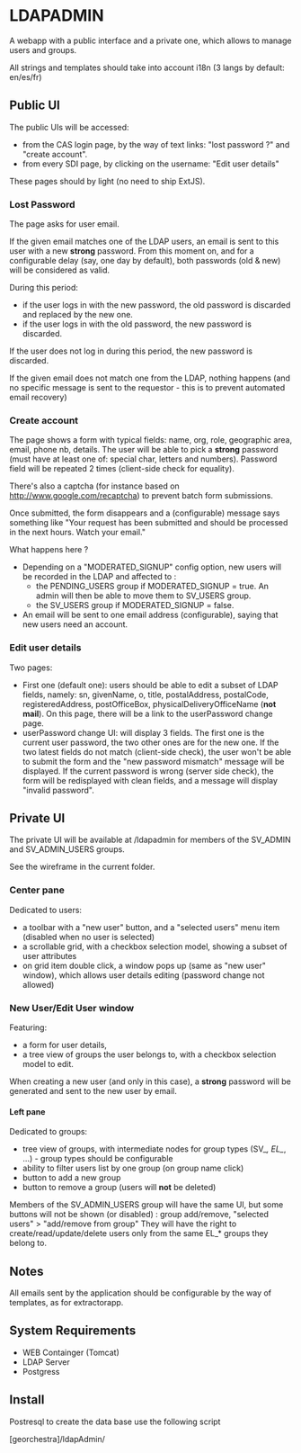LDAPADMIN
=========

A webapp with a public interface and a private one, which allows to manage users and groups.

All strings and templates should take into account i18n (3 langs by default: en/es/fr)

Public UI
---------

The public UIs will be accessed:
 * from the CAS login page, by the way of text links: "lost password ?" and "create account".
 * from every SDI page, by clicking on the username: "Edit user details"

These pages should by light (no need to ship ExtJS).

### Lost Password

The page asks for user email.

If the given email matches one of the LDAP users, an email is sent to this user with a new **strong** password.
From this moment on, and for a configurable delay (say, one day by default), both passwords (old & new) will be considered as valid.

During this period:
 * if the user logs in with the new password, the old password is discarded and replaced by the new one.
 * if the user logs in with the old password, the new password is discarded.

If the user does not log in during this period, the new password is discarded.

If the given email does not match one from the LDAP, nothing happens (and no specific message is sent to the requestor - this is to prevent automated email recovery)

### Create account

The page shows a form with typical fields: name, org, role, geographic area, email, phone nb, details. 
The user will be able to pick a **strong** password (must have at least one of: special char, letters and numbers). 
Password field will be repeated 2 times (client-side check for equality).

There's also a captcha (for instance based on http://www.google.com/recaptcha) to prevent batch form submissions.

Once submitted, the form disappears and a (configurable) message says something like "Your request has been submitted and should be processed in the next hours. Watch your email."

What happens here ? 
 * Depending on a "MODERATED_SIGNUP" config option, new users will be recorded in the LDAP and affected to :
   * the PENDING_USERS group if MODERATED_SIGNUP = true. An admin will then be able to move them to SV_USERS group.
   * the SV_USERS group if MODERATED_SIGNUP = false.
 * An email will be sent to one email address (configurable), saying that new users need an account.

### Edit user details

Two pages: 
 * First one (default one): users should be able to edit a subset of LDAP fields, namely: sn, givenName, o, title, postalAddress, postalCode, registeredAddress, postOfficeBox, physicalDeliveryOfficeName (**not mail**). On this page, there will be a link to the userPassword change page.
 * userPassword change UI: will display 3 fields. The first one is the current user password, the two other ones are for the new one. If the two latest fields do not match (client-side check), the user won't be able to submit the form and the "new password mismatch" message will be displayed. If the current password is wrong (server side check), the form will be redisplayed with clean fields, and a message will display "invalid password".


Private UI
----------

The private UI will be available at /ldapadmin for members of the SV_ADMIN and SV_ADMIN_USERS groups.

See the wireframe in the current folder.

### Center pane 

Dedicated to users:
 * a toolbar with a "new user" button, and a "selected users" menu item (disabled when no user is selected)
 * a scrollable grid, with a checkbox selection model, showing a subset of user attributes
 * on grid item double click, a window pops up (same as "new user" window), which allows user details editing (password change not allowed)

### New User/Edit User window

Featuring:
 * a form for user details,
 * a tree view of groups the user belongs to, with a checkbox selection model to edit. 

When creating a new user (and only in this case), a **strong** password will be generated and sent to the new user by email.


#### Left pane 

Dedicated to groups:
 * tree view of groups, with intermediate nodes for group types (SV_*, EL_*, ...) - group types should be configurable
 * ability to filter users list by one group (on group name click)
 * button to add a new group 
 * button to remove a group (users will **not** be deleted)


Members of the SV_ADMIN_USERS group will have the same UI, but some buttons will not be shown (or disabled) : group add/remove, "selected users" > "add/remove from group"
They will have the right to create/read/update/delete users only from the same EL_* groups they belong to.

Notes
-----

All emails sent by the application should be configurable by the way of templates, as for extractorapp.


System Requirements
-------------------

 * WEB Containger (Tomcat)
 * LDAP Server
 * Postgress


Install
-------

Postresql
to create the data base use the following script

[georchestra]/ldapAdmin/











